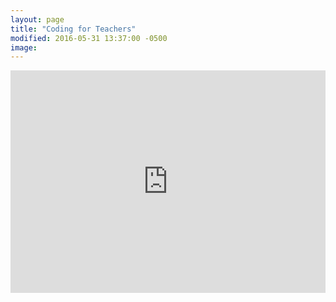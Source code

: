 ```yaml
---
layout: page
title: "Coding for Teachers"
modified: 2016-05-31 13:37:00 -0500
image:
---
```


<iframe src="https://trinket.io/embed/python3/a719bafd69" width="100%" height="356" frameborder="0" marginwidth="0" marginheight="0" allowfullscreen></iframe>
